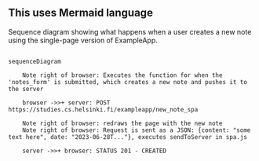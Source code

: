 ## This uses Mermaid language

Sequence diagram showing what happens when a user creates a new note using the single-page version of ExampleApp.

```mermaid

sequenceDiagram

	Note right of browser: Executes the function for when the 'notes_form' is submitted, which creates a new note and pushes it to the server

	browser ->>+ server: POST https://studies.cs.helsinki.fi/exampleapp/new_note_spa

	Note right of browser: redraws the page with the new note
	Note right of browser: Request is sent as a JSON: {content: "some text here", date: "2023-06-28T..."}, executes sendToServer in spa.js

	server ->>+ browser: STATUS 201 - CREATED

```